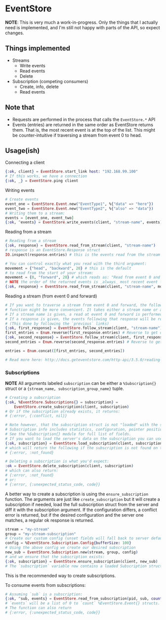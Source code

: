 # EventStore

__NOTE__: This is very much a work-in-progress.
Only the things that I actually need is implemented, and I'm still not happy
with parts of the API, so expect changes.

## Things implemented

- Streams
    - Write events
    - Read events
    - Delete
- Subscription (competing consumers)
    - Create, info, delete
    - Read events

## Note that

- Requests are performed in the process that calls the `EventStore.*` API
- Events (entries) are returned in the same order as EventStore returns them.
  That is, the most recent event is at the top of the list. This might be
  counter-intuitive if traversing a stream from event 0 to head.

## Usage(ish)

Connecting a client

```elixir
{:ok, client} = EventStore.start_link host: "192.168.99.100"
# If this works, we have a connection
{:ok, _} = EventStore.ping client
```

Writing events

```elixir
# Create events
event_one = EventStore.Event.new("EventType1", %{"data" => "here"})
event_two = EventStore.Event.new("EventType2", %{"also" => "data"})
# Writing them to a stream:
events = [event_one, event_two]
{:ok, ^events} = EventStore.write_events(client, "stream-name", events)
```

Reading from a stream

```elixir
# Reading from a stream
{:ok, response} = EventStore.read_from_stream(client, "stream-name")
# response is an EventStore.Response struct
IO.inspect(response.entries) # this is the events read from the stream
```

```elixir
# You can control exactly what you read with the third argument:
movement = {"head", "backward", 20} # this is the default
# to read from the start of your stream:
movement = {0, "forward", 20} # which reads as: "Read from event 0 and forward 20 events"
# NOTE the order of the returned events is _always_ most recent event first
{:ok, response} = EventStore.read_from_stream(client, "stream-name", movement)
```

Reading a stream (from event 0 and forward)

```elixir
# If you want to traverse a stream from event 0 and forward, the follow_stream
# function might be more convenient. It takes either a stream name or a response struct.
# If a stream name is given, a read at event 0 and forward is performed.
# If a response is given, the events following that response will be read.
# (This done by following the `previous` links)
{:ok, first_response} = EventStore.follow_stream(client, "stream-name")
first_entries = Enum.reverse(first_response.entries) # Reverse to get oldest event at the top
{:ok, second_response} = EventStore.follow_stream(client, first_response)
second_entries = Enum.reverse(second_response.entries) # Reverse to get oldest event at the top

entries = Enum.concat([first_entries, second_entries])

# Read more here: http://docs.geteventstore.com/http-api/3.5.0/reading-streams/
```

### Subscriptions

__NOTE__ All arguments labeled `subscription` can be either a `%Subscription{}` struct
or a `{stream_name, subscription_group_name}` tuple.

```elixir
# Creating a subscription
{:ok, %EventStore.Subscriptions{} = subscription} =
    EventStore.create_subscription(client, subscription)
# Or if the subscription already exists, it returns:
# {:error, {:conflict, nil}}

# Note however, that the subscription struct is not "loaded" with the sub information.
# Subscription info includes statistics, configuration, pointer positions, etc.
# See the %Subscription{} module for full list of fields.
# If you want to load the server's data on the subscription you can use:
{:ok, subscription} = EventStore.load_subscription(client, subscription)
# which will return the following if the subscription is not found on the server:
# {:error, :not_found}

# Deleting a subscription is what you'd expect:
:ok = EventStore.delete_subscription(client, subscription)
# which can also return:
# {:error, :not_found}
# or:
# {:error, {:unexpected_status_code, code}}
```

A better way to create a subscription is using the `ensure_subscription` function.
The arguments are just like `create_subscription` but it will create a subscription
if needed, load the full subscription struct from the server and diff it with the
subscription argument. If the configuration differs, a conflict error is returned,
but if the desired configuration and the server one matches, a regular ok response
is returned.

```elixir
stream = "my-stream"
group = "my-stream-subscription"
# Create our custom config (unset fields will fall back to server defaults on creation)
config = %EventStore.Subscription.Config{bufferSize: 100}
# Using the above config we create our desired subscription
new_sub = EventStore.Subscription.new(stream, group, config)
# and we ensure that the subscription exists:
{:ok, subscription} = EventStore.ensure_subscription(client, new_sub)
# The `subscription` variable now contains a loaded Subscription struct.
```
This is the recommended way to create subscriptions.


To consume events from subscriptions:

```elixir
# Assuming `sub` is a subscription:
{:ok, ^sub, events} = EventStore.read_from_subscription(pid, sub, count: 1)
# `events` will be a list of 0 to `count` %EventStore.Event{} structs.
# The function can also return
# {:error, {:unexpected_status_code, code}}
```
